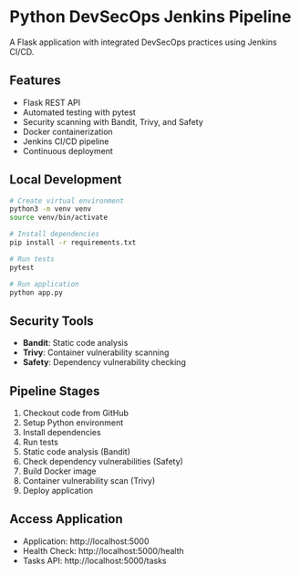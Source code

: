 # Python DevSecOps Jenkins Pipeline

A Flask application with integrated DevSecOps practices using Jenkins CI/CD.

## Features
- Flask REST API
- Automated testing with pytest
- Security scanning with Bandit, Trivy, and Safety
- Docker containerization
- Jenkins CI/CD pipeline
- Continuous deployment

## Local Development
```bash
# Create virtual environment
python3 -m venv venv
source venv/bin/activate

# Install dependencies
pip install -r requirements.txt

# Run tests
pytest

# Run application
python app.py
```

## Security Tools
- **Bandit**: Static code analysis
- **Trivy**: Container vulnerability scanning
- **Safety**: Dependency vulnerability checking

## Pipeline Stages
1. Checkout code from GitHub
2. Setup Python environment
3. Install dependencies
4. Run tests
5. Static code analysis (Bandit)
6. Check dependency vulnerabilities (Safety)
7. Build Docker image
8. Container vulnerability scan (Trivy)
9. Deploy application

## Access Application
- Application: http://localhost:5000
- Health Check: http://localhost:5000/health
- Tasks API: http://localhost:5000/tasks
